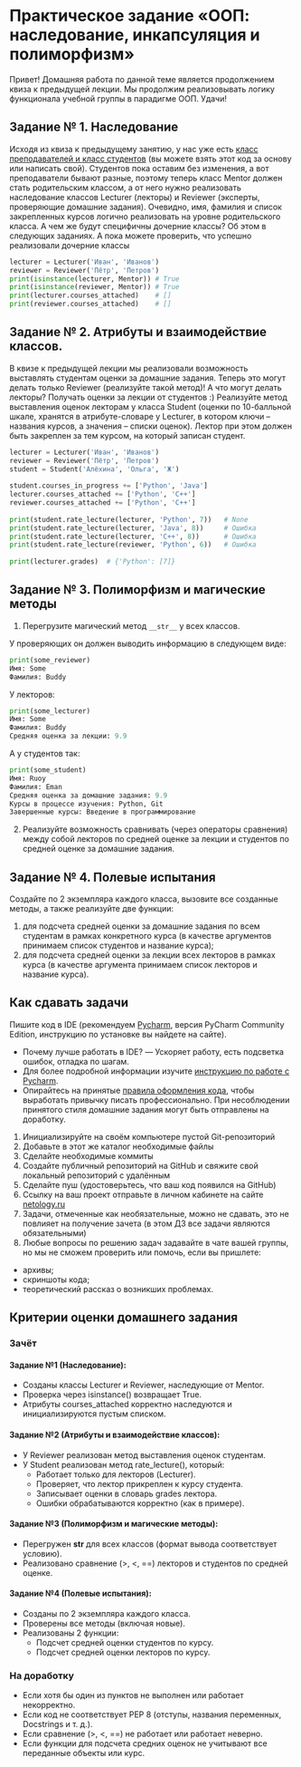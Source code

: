 # Практическое задание «ООП: наследование, инкапсуляция и полиморфизм»
​Привет! Домашняя работа по данной теме является продолжением квиза к предыдущей лекции. Мы продолжим реализовывать логику функционала учебной группы в парадигме ООП.
Удачи!
 
## Задание № 1. Наследование
Исходя из квиза к предыдущему занятию, у нас уже есть [класс преподавателей и класс студентов](https://github.com/netology-code/py-homeworks-basic/blob/new_oop/6.classes/students_and_mentor.py) (вы можете взять этот код за основу или написать свой). Студентов пока оставим без изменения, а вот преподаватели бывают разные, поэтому теперь класс Mentor должен стать родительским классом, а от него нужно реализовать наследование классов Lecturer (лекторы) и Reviewer (эксперты, проверяющие домашние задания). Очевидно, имя, фамилия и список закрепленных курсов логично реализовать на уровне родительского класса. А чем же будут специфичны дочерние классы? Об этом в следующих заданиях. А пока можете проверить, что успешно реализовали дочерние классы
```python
lecturer = Lecturer('Иван', 'Иванов')
reviewer = Reviewer('Пётр', 'Петров')
print(isinstance(lecturer, Mentor)) # True
print(isinstance(reviewer, Mentor)) # True
print(lecturer.courses_attached)    # []
print(reviewer.courses_attached)    # []
```
 
## Задание № 2. Атрибуты и взаимодействие классов.
В квизе к предыдущей лекции мы реализовали возможность выставлять студентам оценки за домашние задания. Теперь это могут делать только Reviewer (реализуйте такой метод)! А что могут делать лекторы? Получать оценки за лекции от студентов :) Реализуйте метод выставления оценок лекторам у класса Student (оценки по 10-балльной шкале, хранятся в атрибуте-словаре у Lecturer, в котором ключи – названия курсов, а значения – списки оценок). Лектор при этом должен быть закреплен за тем курсом, на который записан студент. 
```python
lecturer = Lecturer('Иван', 'Иванов')
reviewer = Reviewer('Пётр', 'Петров')
student = Student('Алёхина', 'Ольга', 'Ж')
 
student.courses_in_progress += ['Python', 'Java']
lecturer.courses_attached += ['Python', 'C++']
reviewer.courses_attached += ['Python', 'C++']
 
print(student.rate_lecture(lecturer, 'Python', 7))   # None
print(student.rate_lecture(lecturer, 'Java', 8))     # Ошибка
print(student.rate_lecture(lecturer, 'С++', 8))      # Ошибка
print(student.rate_lecture(reviewer, 'Python', 6))   # Ошибка
 
print(lecturer.grades)  # {'Python': [7]}  
```
 
## Задание № 3. Полиморфизм и магические методы
1. Перегрузите магический метод ```__str__``` у всех классов. 
 
У проверяющих он должен выводить информацию в следующем виде:
```python
print(some_reviewer)
Имя: Some
Фамилия: Buddy
```
 
У лекторов:
```python
print(some_lecturer)
Имя: Some
Фамилия: Buddy
Средняя оценка за лекции: 9.9
```
 
А у студентов так:
```python
print(some_student)
Имя: Ruoy
Фамилия: Eman
Средняя оценка за домашние задания: 9.9
Курсы в процессе изучения: Python, Git
Завершенные курсы: Введение в программирование
```
 
2. Реализуйте возможность сравнивать (через операторы сравнения) между собой лекторов по средней оценке за лекции и студентов по средней оценке за домашние задания.
 
## Задание № 4. Полевые испытания
Создайте по 2 экземпляра каждого класса, вызовите все созданные методы, а также реализуйте две функции:
1. для подсчета средней оценки за домашние задания по всем студентам в рамках конкретного курса (в качестве аргументов принимаем список студентов и название курса);
2. для подсчета средней оценки за лекции всех лекторов в рамках курса (в качестве аргумента принимаем список лекторов и название курса).
 
 
## Как сдавать задачи
Пишите код в IDE (рекомендуем [Pycharm](https://www.jetbrains.com/ru-ru/pycharm/download/#section=windows), версия PyCharm Community Edition, инструкцию по установке вы найдете на сайте).  
- Почему лучше работать в IDE? — Ускоряет работу, есть подсветка ошибок, отладка по шагам.  
- Для более подробной информации изучите [инструкцию по работе с Pycharm](https://github.com/netology-code/guides/blob/master/python/Pycharm.md).  
- Опирайтесь на принятые [правила оформления кода](https://github.com/netology-code/codestyle/tree/master/python), чтобы выработать привычку писать профессионально. При несоблюдении принятого стиля домашние задания могут быть отправлены на доработку. 
 
1. Инициализируйте на своём компьютере пустой Git-репозиторий
2. Добавьте в этот же каталог необходимые файлы
3. Сделайте необходимые коммиты
4. Создайте публичный репозиторий на GitHub и свяжите свой локальный репозиторий с удалённым
5. Сделайте пуш (удостоверьтесь, что ваш код появился на GitHub)
6. Ссылку на ваш проект отправьте в личном кабинете на сайте [netology.ru](http://netology.ru/)
7. Задачи, отмеченные как необязательные, можно не сдавать, это не повлияет на получение зачета (в этом ДЗ все задачи являются обязательными)
8. Любые вопросы по решению задач задавайте в чате вашей группы, но мы не сможем проверить или помочь, если вы пришлете:
* архивы;
* скриншоты кода;
* теоретический рассказ о возникших проблемах.

## Критерии оценки домашнего задания

### Зачёт
#### Задание №1 (Наследование):
- Созданы классы Lecturer и Reviewer, наследующие от Mentor.
- Проверка через isinstance() возвращает True.
- Атрибуты courses_attached корректно наследуются и инициализируются пустым списком.

#### Задание №2 (Атрибуты и взаимодействие классов):
- У Reviewer реализован метод выставления оценок студентам.
- У Student реализован метод rate_lecture(), который:
  - Работает только для лекторов (Lecturer).
  - Проверяет, что лектор прикреплен к курсу студента.
  - Записывает оценки в словарь grades лектора.
  - Ошибки обрабатываются корректно (как в примере).

#### Задание №3 (Полиморфизм и магические методы):
- Перегружен __str__ для всех классов (формат вывода соответствует условию).
- Реализовано сравнение (>, <, ==) лекторов и студентов по средней оценке.

#### Задание №4 (Полевые испытания):
- Созданы по 2 экземпляра каждого класса.
- Проверены все методы (включая новые).
- Реализованы 2 функции:
  - Подсчет средней оценки студентов по курсу.
  - Подсчет средней оценки лекторов по курсу.

### На доработку
- Если хотя бы один из пунктов не выполнен или работает некорректно.
- Если код не соответствует PEP 8 (отступы, названия переменных, Docstrings и т. д.).
- Если сравнение (>, <, ==) не работает или работает неверно.
- Если функции для подсчета средних оценок не учитывают все переданные объекты или курс.
